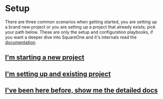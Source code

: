 # Setup

There are three common scenarios when getting started, you are setting up a brand new project or you are setting up a project that already exists; pick your path below. These are only the setup and configuration playbooks, if you want a deeper dive into SquareOne and it's internals read the [documentation](/docs/README.md).

## [I'm starting a new project](/docs/setup/new-project.md)

## [I'm setting up and existing project](/docs/setup/existing-project.md)

## [I've been here before, show me the detailed docs](/docs/README.md)
